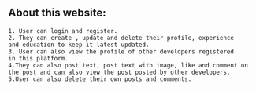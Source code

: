 ## About this website:

    1. User can login and register.
    2. They can create , update and delete their profile, experience
    and education to keep it latest updated.
    3. User can also view the profile of other developers registered
    in this platform.
    4.They can also post text, post text with image, like and comment on 
    the post and can also view the post posted by other developers.
    5.User can also delete their own posts and comments.